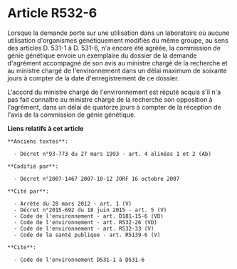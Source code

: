 # Article R532-6

Lorsque la demande porte sur une utilisation dans un laboratoire où aucune utilisation d'organismes génétiquement modifiés du
même groupe, au sens des articles D. 531-1 à D. 531-6, n'a encore été agréée, la commission de génie génétique envoie un
exemplaire du dossier de la demande d'agrément accompagné de son avis au ministre chargé de la recherche et au ministre
chargé de l'environnement dans un délai maximum de soixante jours à compter de la date d'enregistrement de ce dossier.

L'accord du ministre chargé de l'environnement est réputé acquis s'il n'a pas fait connaître au ministre chargé de la
recherche son opposition à l'agrément, dans un délai de quatorze jours à compter de la réception de l'avis de la commission
de génie génétique.

**Liens relatifs à cet article**

	**Anciens textes**:

	  - Décret n°93-773 du 27 mars 1993 - art. 4 alinéas 1 et 2 (Ab)

	**Codifié par**:

	  - Décret n°2007-1467 2007-10-12 JORF 16 octobre 2007

	**Cité par**:

	  - Arrêté du 28 mars 2012 - art. 1 (V)
	  - Décret n°2015-692 du 18 juin 2015 - art. 5 (V)
	  - Code de l'environnement - art. D181-15-6 (VD)
	  - Code de l'environnement - art. R532-26 (VD)
	  - Code de l'environnement - art. R532-33 (V)
	  - Code de la santé publique - art. R5139-6 (V)

	**Cite**:

	  - Code de l'environnement D531-1 à D531-6
